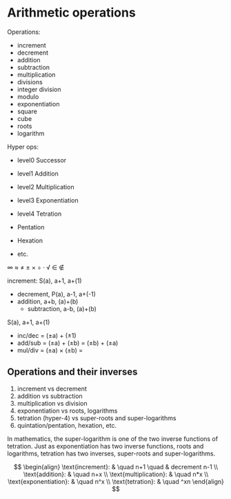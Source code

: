 # Arithmetic operations

Operations:
- increment
- decrement
- addition
- subtraction
- multiplication
- divisions
- integer division
- modulo
- exponentiation
- square
- cube
- roots
- logarithm

Hyper ops:
- level0 Successor
- level1 Addition
- level2 Multiplication
- level3 Exponentiation
- level4 Tetration

- Pentation
- Hexation
- etc.

∞ ≈ ≠ ± × ÷ · √ ∈ ∉




increment:      S(a), a+1, a+(1)
  - decrement,    P(a), a-1, a+(-1)
- addition,       a+b,  (a)+(b)
  - subtraction,  a-b,  (a)+(b)
  
  
S(a), a+1, a+(1)


- inc/dec = (±a) + (±1)
- add/sub = (±a) + (±b) = (±b) + (±a)
- mul/div = (±a) × (±b) = 


## Operations and their inverses

1. increment vs decrement
2. addition vs subtraction
3. multiplication vs division
4. exponentiation vs roots, logarithms
5. tetration (hyper-4) vs super-roots and super-logarithms
6. quintation/pentation, hexation, etc.


In mathematics, the super-logarithm is one of the two inverse functions of tetration. Just as exponentiation has two inverse functions, roots and logarithms, tetration has two inverses, super-roots and super-logarithms.



$$
\begin{align}
\text{increment}:       & \quad n+1 \quad & decrement n-1 \\
\text{addition}:        & \quad n+x \\
\text{multiplication}:  & \quad n*x \\
\text{exponentiation}:  & \quad n^x \\
\text{tetration}:       & \quad ^xn
\end{align}
$$



